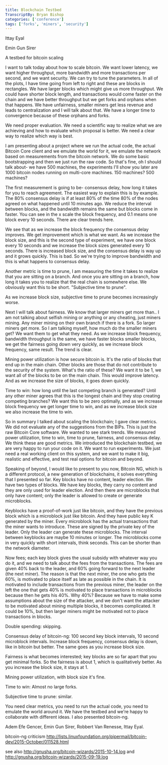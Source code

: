 ```yaml
---
title: Blockchain Testbed
TranscriptBy: Bryan Bishop
categories: ['conference']
tags: ['forks', 'miners', 'security']
---
```


Ittay Eyal

Emin Gun Sirer

A testbed for bitcoin scaling


I want to talk today about how to scale bitcoin. We want lower latency, we want higher throughput, more bandwidth and more transactions per second, and we want security. We can try to tune the parameters. In all of the plots, I have time going from left to right and these are blocks in rectangles. We have larger blocks which might give us more throughput. We could have shorter block length, and transactions would come faster on the chain and we have better throughput but we get forks and orphans when that happens. We have unfairness, smaller miners get less revenue and leads to centralization and I will talk about that. We have a longer time to convergence because of these orphans and forks.

We need proper evaluation. We need a scientific way to realize what we are achieving and how to evaluate which proposal is better. We need a clear way to realize which way is best.

I am presenting about a project where we run the actual code, the actual Bitcoin Core client and we emulate the world for it, we emulate the network based on measurements from the bitcoin network. We do some basic bootstrapping and then we just run the raw code. So that's fine, oh I should talk about- we have 500 machines, the experiments I'll show you later are 1000 bitcoin nodes running on multi-core machines. 150 machines? 500 machines?

The first measurement is going to be- consensus delay, how long it takes for you to reach agreement. The easiest way to explain this is by example. The 80% consensus delay is if at least 80% of the time 80% of the nodes agreed on what happened until 10 minutes ago. We reduce the interval between blocks, and the bandwidth remains the same but blocks come in faster. You can see in the x scale the block frequency, and 0.1 means one block every 10 seconds. There are clear trends here.

We see that as we increase the block frequency the consensus delay improves. We get improvement which is what we want. As we increase the block size, and this is the second type of experiment, we have one block every 10 seconds and we increase the block sizes generated every 10 seconds. There is increased block size, and the consensus delay is way up and it grows quickly. This is bad. So we're trying to improve bandwidth and this is what happens to consensus delay.

Another metric is time to prune, I am measuring the time it takes to realize that you are sitting on a branch. And once you are sitting on a branch, how long it takes you to realize that the real chain is somewhere else. We obviously want this to be short. "Subjective time to prune".

As we increase block size, subjective time to prune becomes increasingly worse.

Next I will talk about fairness. We know that larger miners get more than.. I am not talking about selfish mining or anything or any cheating, just miners mining. Any miner mining on their own branch if there is a fork. So larger miners get more. So I am talking myself, how much do the smaller miners get? We want them to get what they need. As we increase block frequency, bandwidth throughput is the same, we have faster blocks smaller blocks, we get the fairness going down very quickly, as we increase block frequency, same result. The trend is clear.

Mining power utilization is how secure bitcoin is. It's the ratio of blocks that end up in the main chain. Other blocks are those that do not contribute to the security of the system. What's the ratio of these? We want it to be 1, we want all of the blocks to be on the main chain. This would improve latency. And as we increase the size of blocks, it goes down quickly.

Time to win: how long until the last competing branch is generated? Until any other miner agrees that this is the longest chain and they stop creating competing branches? We want this to be zero optimally, and as we increase block frequency we get longer time to win, and as we increase block size we also increase the time to win.

So in summary I talked about scaling the blockchain; I gave clear metrics. We did not evaluate any of the suggestions from the BIPs. This is just the raw Bitcoin Core software. We wanted to see stark trends. We measured power utilization, time to win, time to prune, fairness, and consensus delay. We think these are good metrics. We introduced the blockchain testbed, we are very happy to run your code on it. We want to run experiments. We just need a real working client on this system, and we want to make it big, realistic and effective, and test real options for bitcoin and beyond.

Speaking of beyond, I would like to present to you now, Bitcoin NG, which is a different protocol, a new generation of blockchains, it solves everything that I presented so far. Key blocks have no content, leader election. We have two types of blocks. We have key blocks, they carry no content and they are only used for leader election. And then there are microblocks that only have content; only the leader is allowed to create or generate microblocks.

Keyblocks have a proof-of-work just like bitcoin, and they have the previous block which is a microblock just like bitcoin. And they have public key K generated by the miner. Every microblock has the actual transactions that the miner wants to introduce. These are signed by the private key of the leader. Only the leader can generate these microblocks. The interval between keyblocks are maybe 10 minutes or longer. The microblocks come in very quickly with short intervals, think seconds. This can be shorter than the network diameter.

Now fees; each key block gives the usual subsidy with whatever way you do it, and we need to talk about the fees from the transactions. The fees are given 40% back to the leader, and 60% going forward to the next leader (the next miner). The reason is that the next miner, the one who gets the 60%, is motivated to place itself as late as possible in the chain. It is motivated to include transactions from the previous miner, the leader on the left the one that gets 40% is motivated to place transactions in microblocks because then he gets his 40%. Why 40%? Because we have to make some assumptions about the size of the attacker, and we don't want the attacker to be motivated about mining multiple blocks, it becomes complicated. It could be 10%, but then larger miners might be motivated not to place transactions in blocks.

Double spending: skipping.

Consensus delay of bitcoin-ng: 100 second key block intervals, 10 second microblock intervals. Increase block frequency, consensus delay is down, like in bitcoin but better. The same goes as you increase block size.

Fairness is what becomes interested; key blocks are so far apart that you get minimal forks. So the fairness is about 1, which is qualitatively better. As you increase the block size, it stays at 1.

Mining power utilization, with block size it's fine.

Time to win: Almost no large forks.

Subjective time to prune: similar.

You need clear metrics, you need to run the actual code, you need to emulate the world around it. We have the testbed and we're happy to collaborate with different ideas. I also presented bitcoin-ng.

Adem Efe Gencer, Emin Gun Sirer, Robbert Van Renesse, Ittay Eyal.


bitcoin-ng criticism <http://lists.linuxfoundation.org/pipermail/bitcoin-dev/2015-October/011528.html>

see also <http://gnusha.org/bitcoin-wizards/2015-10-14.log> and <http://gnusha.org/bitcoin-wizards/2015-09-19.log>
